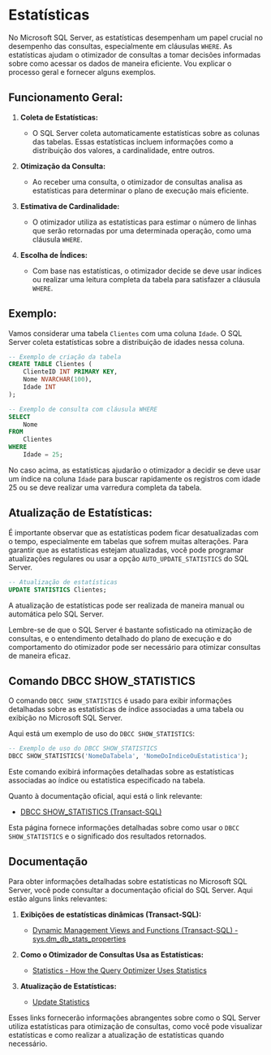 # Estatísticas

No Microsoft SQL Server, as estatísticas desempenham um papel crucial no desempenho das consultas, especialmente em cláusulas `WHERE`. As estatísticas ajudam o otimizador de consultas a tomar decisões informadas sobre como acessar os dados de maneira eficiente. Vou explicar o processo geral e fornecer alguns exemplos.

## Funcionamento Geral:

1. **Coleta de Estatísticas:**
   - O SQL Server coleta automaticamente estatísticas sobre as colunas das tabelas. Essas estatísticas incluem informações como a distribuição dos valores, a cardinalidade, entre outros.

2. **Otimização da Consulta:**
   - Ao receber uma consulta, o otimizador de consultas analisa as estatísticas para determinar o plano de execução mais eficiente.

3. **Estimativa de Cardinalidade:**
   - O otimizador utiliza as estatísticas para estimar o número de linhas que serão retornadas por uma determinada operação, como uma cláusula `WHERE`.

4. **Escolha de Índices:**
   - Com base nas estatísticas, o otimizador decide se deve usar índices ou realizar uma leitura completa da tabela para satisfazer a cláusula `WHERE`.

## Exemplo:

Vamos considerar uma tabela `Clientes` com uma coluna `Idade`. O SQL Server coleta estatísticas sobre a distribuição de idades nessa coluna.

```sql
-- Exemplo de criação da tabela
CREATE TABLE Clientes (
    ClienteID INT PRIMARY KEY,
    Nome NVARCHAR(100),
    Idade INT
);

-- Exemplo de consulta com cláusula WHERE
SELECT 
    Nome
FROM 
    Clientes
WHERE 
    Idade = 25;
```

No caso acima, as estatísticas ajudarão o otimizador a decidir se deve usar um índice na coluna `Idade` para buscar rapidamente os registros com idade 25 ou se deve realizar uma varredura completa da tabela.

## Atualização de Estatísticas:

É importante observar que as estatísticas podem ficar desatualizadas com o tempo, especialmente em tabelas que sofrem muitas alterações. Para garantir que as estatísticas estejam atualizadas, você pode programar atualizações regulares ou usar a opção `AUTO_UPDATE_STATISTICS` do SQL Server.

```sql
-- Atualização de estatísticas
UPDATE STATISTICS Clientes;
```

A atualização de estatísticas pode ser realizada de maneira manual ou automática pelo SQL Server.

Lembre-se de que o SQL Server é bastante sofisticado na otimização de consultas, e o entendimento detalhado do plano de execução e do comportamento do otimizador pode ser necessário para otimizar consultas de maneira eficaz.

## Comando DBCC SHOW_STATISTICS

O comando `DBCC SHOW_STATISTICS` é usado para exibir informações detalhadas sobre as estatísticas de índice associadas a uma tabela ou exibição no Microsoft SQL Server.

Aqui está um exemplo de uso do `DBCC SHOW_STATISTICS`:

```sql
-- Exemplo de uso do DBCC SHOW_STATISTICS
DBCC SHOW_STATISTICS('NomeDaTabela', 'NomeDoIndiceOuEstatistica');
```

Este comando exibirá informações detalhadas sobre as estatísticas associadas ao índice ou estatística especificado na tabela.

Quanto à documentação oficial, aqui está o link relevante:

- [DBCC SHOW_STATISTICS (Transact-SQL)](https://docs.microsoft.com/en-us/sql/t-sql/database-console-commands/dbcc-show-statistics-transact-sql?view=sql-server-ver15)

Esta página fornece informações detalhadas sobre como usar o `DBCC SHOW_STATISTICS` e o significado dos resultados retornados.

## Documentação

Para obter informações detalhadas sobre estatísticas no Microsoft SQL Server, você pode consultar a documentação oficial do SQL Server. Aqui estão alguns links relevantes:

1. **Exibições de estatísticas dinâmicas (Transact-SQL):**
   - [Dynamic Management Views and Functions (Transact-SQL) - sys.dm_db_stats_properties](https://docs.microsoft.com/en-us/sql/relational-databases/system-dynamic-management-views/statistical-views-transact-sql?view=sql-server-ver15#sys-dm-db-stats-properties-transact-sql)

2. **Como o Otimizador de Consultas Usa as Estatísticas:**
   - [Statistics - How the Query Optimizer Uses Statistics](https://docs.microsoft.com/en-us/sql/relational-databases/statistics/statistics?view=sql-server-ver15)

3. **Atualização de Estatísticas:**
   - [Update Statistics](https://docs.microsoft.com/en-us/sql/relational-databases/statistics/statistics?view=sql-server-ver15#update-statistics)

Esses links fornecerão informações abrangentes sobre como o SQL Server utiliza estatísticas para otimização de consultas, como você pode visualizar estatísticas e como realizar a atualização de estatísticas quando necessário.